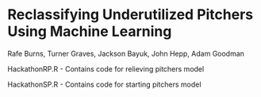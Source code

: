 # Reclassifying Underutilized Pitchers Using Machine Learning
Rafe Burns, Turner Graves, Jackson Bayuk, John Hepp, Adam Goodman

HackathonRP.R - Contains code for relieving pitchers model

HackathonSP.R - Contains code for starting pitchers model
